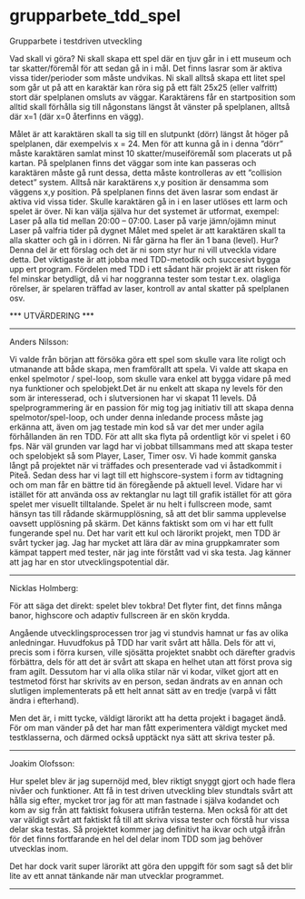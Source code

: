 # grupparbete_tdd_spel
Grupparbete i testdriven utveckling

Vad skall vi göra? 
Ni skall skapa ett spel där en tjuv går in i ett museum och tar skatter/föremål för att sedan gå in i mål. Det finns lasrar som är aktiva vissa tider/perioder  som måste undvikas. 
Ni skall alltså skapa ett litet spel som går ut på att en karaktär kan röra sig på ett fält 25x25 (eller valfritt) stort där spelplanen omsluts av väggar.
Karaktärens får en startposition som alltid skall förhålla sig till någonstans längst åt vänster på spelplanen, alltså där x=1 (där x=0 återfinns en vägg).

Målet är att karaktären skall ta sig till en slutpunkt (dörr) längst åt höger på spelplanen, där exempelvis  x = 24. Men för att kunna gå in i denna ”dörr” måste karaktären samlat minst 10 skatter/museiföremål som placerats ut på kartan. 
På spelplanen finns det väggar som inte kan passeras och karaktären måste gå runt dessa, detta måste kontrolleras av ett ”collision detect” system. Alltså när karaktärens x,y position är densamma som väggens x,y position.
På spelplanen finns det även lasrar som endast är aktiva vid vissa tider. Skulle karaktären gå in i en laser utlöses ett larm och spelet är över.
Ni kan välja själva hur det systemet är utformat, exempel:
Laser på alla tid mellan 20:00 – 07:00. 
Laser på varje jämn/ojämn minut
Laser på valfria tider på dygnet
Målet med spelet är att karaktären skall ta alla skatter och gå in i dörren. Ni får gärna ha fler än 1 bana (level).
Hur?
Denna del är ett förslag och det är ni som styr hur ni vill utveckla vidare detta. Det viktigaste är att jobba med TDD-metodik och succesivt bygga upp ert program. Fördelen med TDD i ett sådant här projekt är att risken för fel minskar betydligt, då vi har noggranna tester som testar t.ex. olagliga rörelser, är spelaren träffad av laser, kontroll av antal skatter på spelplanen osv.


*** UTVÄRDERING ***


*************************************************************************************************************************************
Anders Nilsson:

Vi valde från början att försöka göra ett spel som skulle vara lite roligt och utmanande att både skapa, men framförallt att spela.
Vi valde att skapa en enkel spelmotor / spel-loop, som skulle vara enkel att bygga vidare på med nya funktioner och spelobjekt.Det är nu enkelt att skapa ny levels för den som är interesserad, och i slutversionen har vi skapat 11 levels.
Då spelprogrammering är en passion för mig tog jag initiativ till att skapa denna spelmotor/spel-loop, och under denna inledande process måste jag erkänna att, även om jag testade min kod så var det mer under agila förhållanden än ren TDD. För att allt ska flyta på ordentligt kör vi spelet i 60 fps.
När väl grunden var lagd har vi jobbat tillsammans med att skapa tester och spelobjekt så som Player, Laser, Timer osv.
Vi hade kommit ganska långt på projektet när vi träffades och presenterade vad vi åstadkommit i Piteå. 
Sedan dess har vi lagt till ett highscore-system i form av tidtagning och om man får en bättre tid än föregående på aktuell level.
Vidare har vi istället för att använda oss av rektanglar nu lagt till grafik istället för att göra spelet mer visuellt tilltalande.
Spelet är nu helt i fullscreen mode, samt hänsyn tas till rådande skärmupplösning, så att det blir samma upplevelse oavsett upplösning på skärm.
Det känns faktiskt som om vi har ett fullt fungerande spel nu.
Det har varit ett kul och lärorikt projekt, men TDD är svårt tycker jag. Jag har mycket att lära där av mina gruppkamrater som kämpat tappert med tester, när jag inte förstått vad vi ska testa. Jag känner att jag har en stor utvecklingspotential där.
***************************************************************************************************************************************
Nicklas Holmberg:

För att säga det direkt: spelet blev tokbra! Det flyter fint, det finns många banor, highscore och adaptiv fullscreen är en skön krydda.

Angående utvecklingsprocessen tror jag vi stundvis hamnat ur fas av olika anledningar. Huvudfokus på TDD har varit svårt att hålla. Dels för att vi, precis som i förra kursen, ville sjösätta projektet snabbt och därefter gradvis förbättra, dels för att det är svårt att skapa en helhet utan att först prova sig fram agilt. Dessutom har vi alla olika stilar när vi kodar, vilket gjort att en testmetod först har skrivits av en person, sedan ändrats av en annan och slutligen implementerats på ett helt annat sätt av en tredje (varpå vi fått ändra i efterhand).

Men det är, i mitt tycke, väldigt lärorikt att ha detta projekt i bagaget ändå. För om man vänder på det har man fått experimentera väldigt mycket med testklasserna, och därmed också upptäckt nya sätt att skriva tester på.
***************************************************************************************************************************************
Joakim Olofsson:

Hur spelet blev är jag supernöjd med, blev riktigt snyggt gjort och hade flera nivåer och funktioner. Att få in test driven utveckling blev stundtals svårt att hålla sig efter, mycket tror jag för att man fastnade i själva kodandet och kom av sig från att faktiskt fokusera utifrån testerna. Men också för att det var väldigt svårt att faktiskt få till att skriva vissa tester och förstå hur vissa delar ska testas. Så projektet kommer jag definitivt ha ikvar och utgå ifrån för det finns fortfarande en hel del delar inom TDD som jag behöver utvecklas inom.

Det har dock varit super lärorikt att göra den uppgift för som sagt så det blir lite av ett annat tänkande när man utvecklar programmet.
***************************************************************************************************************************************
